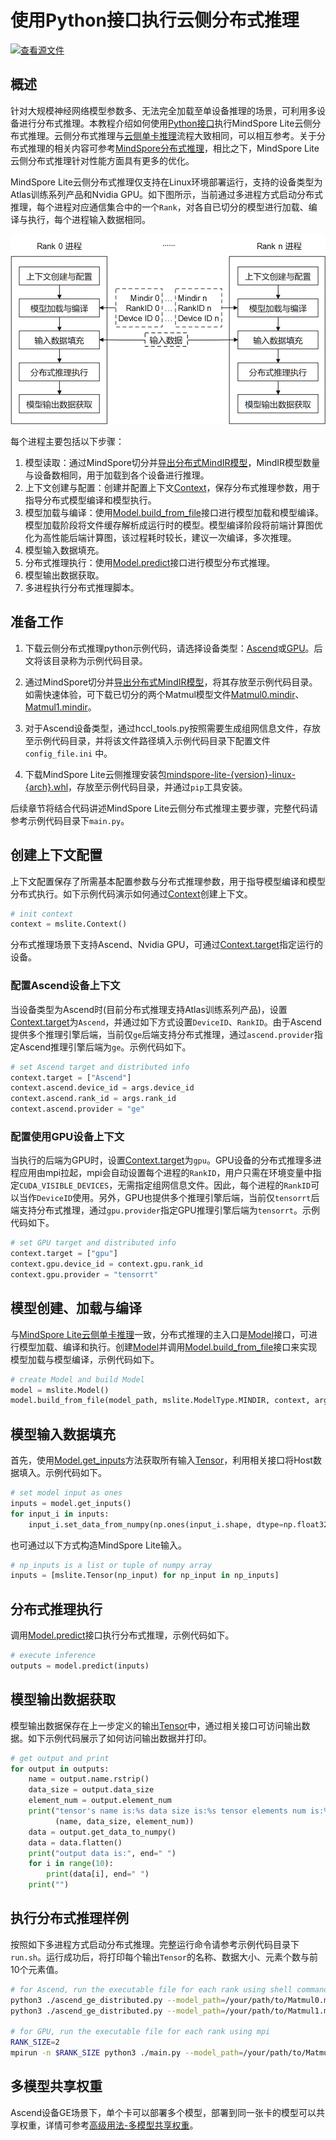 # 使用Python接口执行云侧分布式推理

[![查看源文件](https://mindspore-website.obs.cn-north-4.myhuaweicloud.com/website-images/r2.3.1/resource/_static/logo_source.svg)](https://gitee.com/mindspore/docs/blob/r2.3.1/docs/lite/docs/source_zh_cn/use/cloud_infer/runtime_distributed_python.md)

## 概述

针对大规模神经网络模型参数多、无法完全加载至单设备推理的场景，可利用多设备进行分布式推理。本教程介绍如何使用[Python接口](https://www.mindspore.cn/lite/api/zh-CN/r2.3.1/mindspore_lite.html)执行MindSpore Lite云侧分布式推理。云侧分布式推理与[云侧单卡推理](https://www.mindspore.cn/lite/docs/zh-CN/r2.3.1/use/cloud_infer/runtime_python.html)流程大致相同，可以相互参考。关于分布式推理的相关内容可参考[MindSpore分布式推理](https://www.mindspore.cn/tutorials/experts/zh-CN/r2.3.1/parallel/model_loading.html#推理)，相比之下，MindSpore Lite云侧分布式推理针对性能方面具有更多的优化。

MindSpore Lite云侧分布式推理仅支持在Linux环境部署运行，支持的设备类型为Atlas训练系列产品和Nvidia GPU。如下图所示，当前通过多进程方式启动分布式推理，每个进程对应通信集合中的一个`Rank`，对各自已切分的模型进行加载、编译与执行，每个进程输入数据相同。

![img](./images/lite_runtime_distributed.png)

每个进程主要包括以下步骤：

1. 模型读取：通过MindSpore切分并[导出分布式MindIR模型](https://www.mindspore.cn/tutorials/experts/zh-CN/r2.3.1/parallel/model_loading.html#分布式场景导出mindir文件)，MindIR模型数量与设备数相同，用于加载到各个设备进行推理。
2. 上下文创建与配置：创建并配置上下文[Context](https://www.mindspore.cn/lite/api/zh-CN/r2.3.1/mindspore_lite/mindspore_lite.Context.html#mindspore_lite.Context)，保存分布式推理参数，用于指导分布式模型编译和模型执行。
3. 模型加载与编译：使用[Model.build_from_file](https://www.mindspore.cn/lite/api/zh-CN/r2.3.1/mindspore_lite/mindspore_lite.Model.html#mindspore_lite.Model.build_from_file)接口进行模型加载和模型编译。模型加载阶段将文件缓存解析成运行时的模型。模型编译阶段将前端计算图优化为高性能后端计算图，该过程耗时较长，建议一次编译，多次推理。
4. 模型输入数据填充。
5. 分布式推理执行：使用[Model.predict](https://www.mindspore.cn/lite/api/zh-CN/r2.3.1/mindspore_lite/mindspore_lite.Model.html#mindspore_lite.Model.predict)接口进行模型分布式推理。
6. 模型输出数据获取。
7. 多进程执行分布式推理脚本。

## 准备工作

1. 下载云侧分布式推理python示例代码，请选择设备类型：[Ascend](https://gitee.com/mindspore/mindspore/tree/r2.3.1/mindspore/lite/examples/cloud_infer/ascend_ge_distributed_python)或[GPU](https://gitee.com/mindspore/mindspore/tree/r2.3.1/mindspore/lite/examples/cloud_infer/gpu_trt_distributed_python)。后文将该目录称为示例代码目录。

2. 通过MindSpore切分并[导出分布式MindIR模型](https://www.mindspore.cn/tutorials/experts/zh-CN/r2.3.1/parallel/model_loading.html#分布式场景导出mindir文件)，将其存放至示例代码目录。如需快速体验，可下载已切分的两个Matmul模型文件[Matmul0.mindir](https://download.mindspore.cn/model_zoo/official/lite/quick_start/Matmul0.mindir)、[Matmul1.mindir](https://download.mindspore.cn/model_zoo/official/lite/quick_start/Matmul1.mindir)。

3. 对于Ascend设备类型，通过hccl_tools.py按照需要生成组网信息文件，存放至示例代码目录，并将该文件路径填入示例代码目录下配置文件 `config_file.ini` 中。

4. 下载MindSpore Lite云侧推理安装包[mindspore-lite-{version}-linux-{arch}.whl](https://www.mindspore.cn/lite/docs/zh-CN/r2.3.1/use/downloads.html)，存放至示例代码目录，并通过`pip`工具安装。

后续章节将结合代码讲述MindSpore Lite云侧分布式推理主要步骤，完整代码请参考示例代码目录下`main.py`。

## 创建上下文配置

上下文配置保存了所需基本配置参数与分布式推理参数，用于指导模型编译和模型分布式执行。如下示例代码演示如何通过[Context](https://www.mindspore.cn/lite/api/zh-CN/r2.3.1/mindspore_lite/mindspore_lite.Context.html#mindspore_lite.Context)创建上下文。

```python
# init context
context = mslite.Context()
```

分布式推理场景下支持Ascend、Nvidia GPU，可通过[Context.target](https://www.mindspore.cn/lite/api/zh-CN/r2.3.1/mindspore_lite/mindspore_lite.Context.html#mindspore_lite.Context.target)指定运行的设备。

### 配置Ascend设备上下文

当设备类型为Ascend时(目前分布式推理支持Atlas训练系列产品)，设置[Context.target](https://www.mindspore.cn/lite/api/zh-CN/r2.3.1/mindspore_lite/mindspore_lite.Context.html#mindspore_lite.Context.target)为`Ascend`，并通过如下方式设置`DeviceID`、`RankID`。由于Ascend提供多个推理引擎后端，当前仅`ge`后端支持分布式推理，通过`ascend.provider`指定Ascend推理引擎后端为`ge`。示例代码如下。

```python
# set Ascend target and distributed info
context.target = ["Ascend"]
context.ascend.device_id = args.device_id
context.ascend.rank_id = args.rank_id
context.ascend.provider = "ge"
```

### 配置使用GPU设备上下文

当执行的后端为GPU时，设置[Context.target](https://www.mindspore.cn/lite/api/zh-CN/r2.3.1/mindspore_lite/mindspore_lite.Context.html#mindspore_lite.Context.target)为`gpu`。GPU设备的分布式推理多进程应用由mpi拉起，mpi会自动设置每个进程的`RankID`，用户只需在环境变量中指定`CUDA_VISIBLE_DEVICES`，无需指定组网信息文件。因此，每个进程的`RankID`可以当作`DeviceID`使用。另外，GPU也提供多个推理引擎后端，当前仅`tensorrt`后端支持分布式推理，通过`gpu.provider`指定GPU推理引擎后端为`tensorrt`。示例代码如下。

```python
# set GPU target and distributed info
context.target = ["gpu"]
context.gpu.device_id = context.gpu.rank_id
context.gpu.provider = "tensorrt"
```

## 模型创建、加载与编译

与[MindSpore Lite云侧单卡推理](https://www.mindspore.cn/lite/docs/zh-CN/r2.3.1/use/cloud_infer/runtime_python.html)一致，分布式推理的主入口是[Model](https://www.mindspore.cn/lite/api/zh-CN/r2.3.1/mindspore_lite/mindspore_lite.Model.html#mindspore_lite.Model)接口，可进行模型加载、编译和执行。创建[Model](https://www.mindspore.cn/lite/api/zh-CN/r2.3.1/mindspore_lite/mindspore_lite.Model.html#mindspore_lite.Model)并调用[Model.build_from_file](https://www.mindspore.cn/lite/api/zh-CN/r2.3.1/mindspore_lite/mindspore_lite.Model.html#mindspore_lite.Model.build_from_file)接口来实现模型加载与模型编译，示例代码如下。

```python
# create Model and build Model
model = mslite.Model()
model.build_from_file(model_path, mslite.ModelType.MINDIR, context, args.config_file)
```

## 模型输入数据填充

首先，使用[Model.get_inputs](https://www.mindspore.cn/lite/api/zh-CN/r2.3.1/mindspore_lite/mindspore_lite.Model.html#mindspore_lite.Model.get_inputs)方法获取所有输入[Tensor](https://www.mindspore.cn/lite/api/zh-CN/r2.3.1/mindspore_lite/mindspore_lite.Tensor.html#mindspore_lite.Tensor)，利用相关接口将Host数据填入。示例代码如下。

```python
# set model input as ones
inputs = model.get_inputs()
for input_i in inputs:
    input_i.set_data_from_numpy(np.ones(input_i.shape, dtype=np.float32))
```

也可通过以下方式构造MindSpore Lite输入。

```python
# np_inputs is a list or tuple of numpy array
inputs = [mslite.Tensor(np_input) for np_input in np_inputs]
```

## 分布式推理执行

调用[Model.predict](https://www.mindspore.cn/lite/api/zh-CN/r2.3.1/mindspore_lite/mindspore_lite.Model.html#mindspore_lite.Model.predict)接口执行分布式推理，示例代码如下。

```python
# execute inference
outputs = model.predict(inputs)
```

## 模型输出数据获取

模型输出数据保存在上一步定义的输出[Tensor](https://www.mindspore.cn/lite/api/zh-CN/r2.3.1/mindspore_lite/mindspore_lite.Tensor.html#mindspore_lite.Tensor)中，通过相关接口可访问输出数据。如下示例代码展示了如何访问输出数据并打印。

```python
# get output and print
for output in outputs:
    name = output.name.rstrip()
    data_size = output.data_size
    element_num = output.element_num
    print("tensor's name is:%s data size is:%s tensor elements num is:%s" %
          (name, data_size, element_num))
    data = output.get_data_to_numpy()
    data = data.flatten()
    print("output data is:", end=" ")
    for i in range(10):
        print(data[i], end=" ")
    print("")
```

## 执行分布式推理样例

按照如下多进程方式启动分布式推理。完整运行命令请参考示例代码目录下`run.sh`。运行成功后，将打印每个输出`Tensor`的名称、数据大小、元素个数与前10个元素值。

```bash
# for Ascend, run the executable file for each rank using shell commands
python3 ./ascend_ge_distributed.py --model_path=/your/path/to/Matmul0.mindir --device_id=0 --rank_id=0 --config_file=./config_file.ini &
python3 ./ascend_ge_distributed.py --model_path=/your/path/to/Matmul1.mindir --device_id=1 --rank_id=1 --config_file=./config_file.ini

# for GPU, run the executable file for each rank using mpi
RANK_SIZE=2
mpirun -n $RANK_SIZE python3 ./main.py --model_path=/your/path/to/Matmul.mindir
```

## 多模型共享权重

Ascend设备GE场景下，单个卡可以部署多个模型，部署到同一张卡的模型可以共享权重，详情可参考[高级用法-多模型共享权重](https://www.mindspore.cn/lite/docs/zh-CN/r2.3.1/use/cloud_infer/runtime_cpp.html#%E5%A4%9A%E6%A8%A1%E5%9E%8B%E5%85%B1%E4%BA%AB%E6%9D%83%E9%87%8D)。
